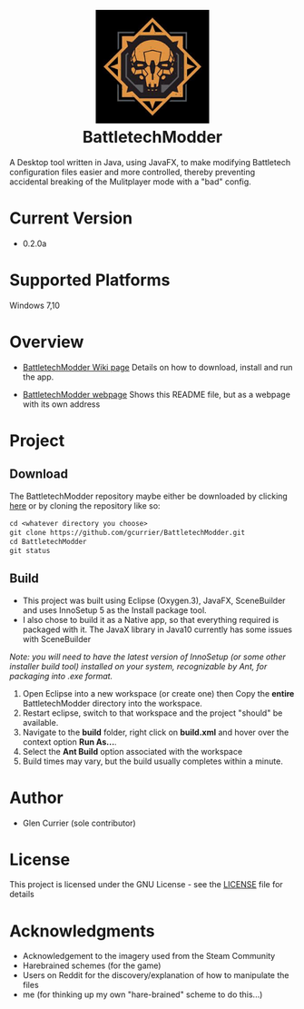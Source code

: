 <h1 align="center">
  <br>
  <a href="https://gcurrier.github.io/BattletechModder">
    <img src="https://github.com/gcurrier/BattletechModder/blob/master/resources/Battletech-Mercs-Logo.jpg" alt="BattletechModder" width="200">
  </a>
  <br>
  BattletechModder
  <br>
</h1>

A Desktop tool written in Java, using JavaFX, to make modifying Battletech configuration files easier and more controlled, thereby preventing accidental breaking of the Mulitplayer mode with a "bad" config.

# Current Version
- 0.2.0a

# Supported Platforms

Windows 7,10 

# Overview
- [BattletechModder Wiki page](https://github.com/gcurrier/BattletechModder/wiki)
    Details on how to download, install and run the app.

- [BattletechModder webpage](https://gcurrier.github.io/BattletechModder/)
    Shows this README file, but as a webpage with its own address

# Project

## Download

The BattletechModder repository maybe either be downloaded by clicking [here](https://github.com/gcurrier/BattletechModder/archive/master.zip) or by cloning the repository like so:
```
cd <whatever directory you choose>
git clone https://github.com/gcurrier/BattletechModder.git
cd BattletechModder
git status
```

## Build

- This project was built using Eclipse (Oxygen.3), JavaFX, SceneBuilder and uses InnoSetup 5 as the Install package tool. 
- I also chose to build it as a Native app, so that everything required is packaged with it.
    The JavaX library in Java10 currently has some issues with SceneBuilder
    
_Note: you will need to have the latest version of InnoSetup (or some other installer build tool) installed on your system, recognizable by Ant, for packaging into .exe format._
1. Open Eclipse into a new workspace (or create one) then Copy the __entire__ BattletechModder directory into the workspace.
2. Restart eclipse, switch to that workspace and the project "should" be available.
3. Navigate to the **build** folder, right click on **build.xml** and hover over the context option **Run As...**.
4. Select the **Ant Build** option associated with the workspace
5. Build times may vary, but the build usually completes within a minute.

# Author

- Glen Currier (sole contributor)

# License

This project is licensed under the GNU License - see the [LICENSE](LICENSE) file for details

# Acknowledgments

* Acknowledgement to the imagery used from the  Steam Community
* Harebrained schemes (for the game)
* Users on Reddit for the discovery/explanation of how to manipulate the files
* me (for thinking up my own "hare-brained" scheme to do this...)
